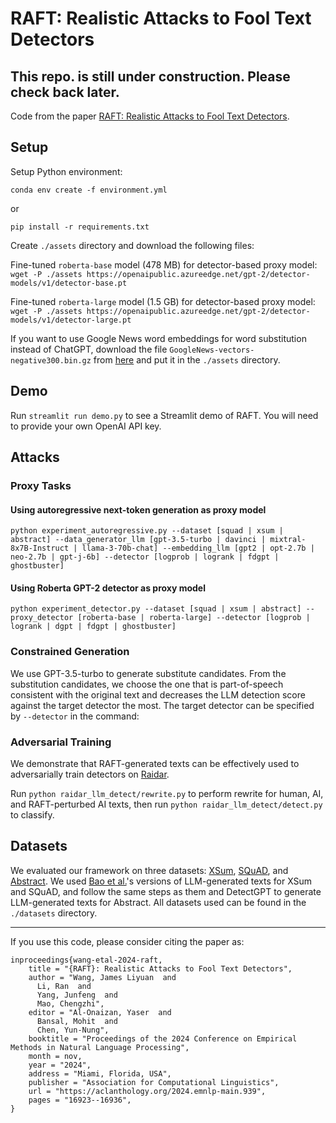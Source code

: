 # RAFT: Realistic Attacks to Fool Text Detectors

## This repo. is still under construction. Please check back later.

Code from the paper [RAFT: Realistic Attacks to Fool Text Detectors](https://arxiv.org/abs/2410.03658). 

## Setup

Setup Python environment:

```
conda env create -f environment.yml
```
or
```
pip install -r requirements.txt
```

Create `./assets` directory and download the following files:

Fine-tuned `roberta-base` model (478 MB) for detector-based proxy model:
`wget -P ./assets https://openaipublic.azureedge.net/gpt-2/detector-models/v1/detector-base.pt`

Fine-tuned `roberta-large` model (1.5 GB) for detector-based proxy model:
`wget -P ./assets https://openaipublic.azureedge.net/gpt-2/detector-models/v1/detector-large.pt`

If you want to use Google News word embeddings for word substitution instead of ChatGPT, download the file `GoogleNews-vectors-negative300.bin.gz` from [here](https://code.google.com/archive/p/word2vec/) and put it in the `./assets` directory.

## Demo

Run `streamlit run demo.py` to see a Streamlit demo of RAFT. You will need to provide your own OpenAI API key.

## Attacks

### Proxy Tasks
#### Using autoregressive next-token generation as proxy model
`python experiment_autoregressive.py --dataset [squad | xsum | abstract] --data_generator_llm [gpt-3.5-turbo | davinci | mixtral-8x7B-Instruct | llama-3-70b-chat] --embedding_llm [gpt2 | opt-2.7b | neo-2.7b | gpt-j-6b] --detector [logprob | logrank | fdgpt | ghostbuster]`

#### Using Roberta GPT-2 detector as proxy model
`python experiment_detector.py --dataset [squad | xsum | abstract] --proxy_detector [roberta-base | roberta-large] --detector [logprob | logrank | dgpt | fdgpt | ghostbuster]`

### Constrained Generation 
We use GPT-3.5-turbo to generate substitute candidates. From the substitution candidates, we choose the one that is part-of-speech consistent with the original text and decreases the LLM detection score against the target detector the most. The target detector can be specified by `--detector` in the command:

### Adversarial Training
We demonstrate that RAFT-generated texts can be effectively used to adversarially train detectors on [Raidar](https://arxiv.org/pdf/2401.12970).   

Run `python raidar_llm_detect/rewrite.py` to perform rewrite for human, AI, and RAFT-perturbed AI texts, then run `python raidar_llm_detect/detect.py` to classify.


## Datasets
We evaluated our framework on three datasets: [XSum](https://aclanthology.org/D18-1206.pdf), [SQuAD](https://aclanthology.org/D16-1264.pdf), and [Abstract](https://arxiv.org/pdf/2401.12970). We used [Bao et al.](https://github.com/baoguangsheng/fast-detect-gpt/tree/main/exp_main/data)'s versions of LLM-generated texts for XSum and SQuAD, and follow the same steps as them and DetectGPT to generate LLM-generated texts for Abstract. All datasets used can be found in the `./datasets` directory.

---

If you use this code, please consider citing the paper as:

```
inproceedings{wang-etal-2024-raft,
    title = "{RAFT}: Realistic Attacks to Fool Text Detectors",
    author = "Wang, James Liyuan  and
      Li, Ran  and
      Yang, Junfeng  and
      Mao, Chengzhi",
    editor = "Al-Onaizan, Yaser  and
      Bansal, Mohit  and
      Chen, Yun-Nung",
    booktitle = "Proceedings of the 2024 Conference on Empirical Methods in Natural Language Processing",
    month = nov,
    year = "2024",
    address = "Miami, Florida, USA",
    publisher = "Association for Computational Linguistics",
    url = "https://aclanthology.org/2024.emnlp-main.939",
    pages = "16923--16936",
}
```